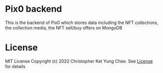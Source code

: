 # Pix0 backend

This is the backend of Pix0 which stores data including the NFT collections, 
the collection media, the NFT sell/buy offers on MongoDB

# License 
MIT License
Copyright (c) 2022 Christopher Ket Yung Chee. See [License](https://github.com/ketyung/pix0_backend/blob/master/LICENSE.md) for details
